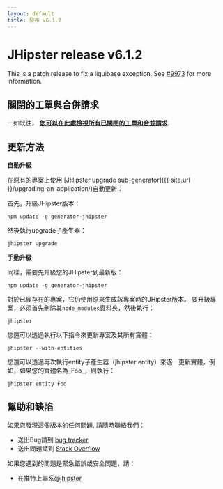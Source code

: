 ```yaml
---
layout: default
title: 發布 v6.1.2
---
```


JHipster release v6.1.2
==================

This is a patch release to fix a liquibase exception. See [#9973](https://github.com/jhipster/generator-jhipster/issues/9973) for more information.

關閉的工單與合併請求
------------
一如既往， __[您可以在此處檢視所有已關閉的工單和合並請求](https://github.com/jhipster/generator-jhipster/issues?q=milestone%3A6.1.2+is%3Aclosed)__.

更新方法
------------

**自動升級**

在原有的專案上使用 [JHipster upgrade sub-generator]({{ site.url }}/upgrading-an-application/)自動更新：

首先，升級JHipster版本：

```
npm update -g generator-jhipster
```

然後執行upgrade子產生器：

```
jhipster upgrade
```

**手動升級**

同樣，需要先升級您的JHipster到最新版：

```
npm update -g generator-jhipster
```

對於已經存在的專案，它仍使用原來生成該專案時的JHipster版本。
要升級專案，必須首先刪除其`node_modules`資料夾，然後執行：

```
jhipster
```

您還可以透過執行以下指令來更新專案及其所有實體：

```
jhipster --with-entities
```

您還可以透過再次執行entity子產生器（jhipster entity）來逐一更新實體，例如，如果您的實體名為_Foo_，則執行：

```
jhipster entity Foo
```

幫助和缺陷
--------------

如果您發現這個版本的任何問題, 請隨時聯絡我們：

- 送出Bug請到 [bug tracker](https://github.com/jhipster/generator-jhipster/issues?state=open)
- 送出問題請到 [Stack Overflow](http://stackoverflow.com/tags/jhipster/info)

如果您遇到的問題是緊急錯誤或安全問題，請：

- 在推特上聯系[@jhipster](https://twitter.com/jhipster)
